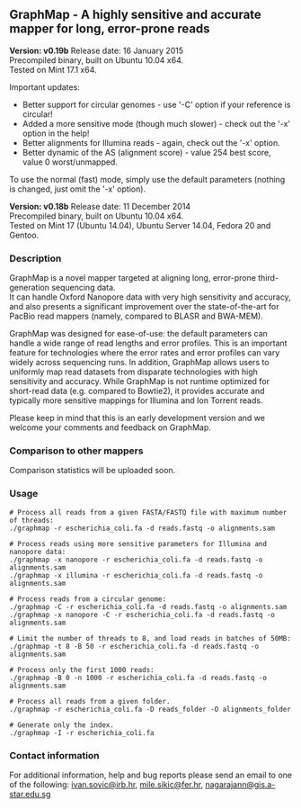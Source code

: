 ## GraphMap - A highly sensitive and accurate mapper for long, error-prone reads 

**__Version: v0.19b__**
Release date: 16 January 2015  
Precompiled binary, built on Ubuntu 10.04 x64.  
Tested on Mint 17.1 x64.

Important updates:
- Better support for circular genomes - use '-C' option if your reference is circular!
- Added a more sensitive mode (though much slower) - check out the '-x' option in the help!
- Better alignments for Illumina reads - again, check out the '-x' option.
- Better dynamic of the AS (alignment score) - value 254 best score, value 0 worst/unmapped.

To use the normal (fast) mode, simply use the default parameters (nothing is changed, just omit the '-x' option).


**__Version: v0.18b__**
Release date: 11 December 2014  
Precompiled binary, built on Ubuntu 10.04 x64.  
Tested on Mint 17 (Ubuntu 14.04), Ubuntu Server 14.04, Fedora 20 and Gentoo.

### Description
GraphMap is a novel mapper targeted at aligning long, error-prone third-generation sequencing data.  
It can handle Oxford Nanopore data with very high sensitivity and accuracy, and also presents a significant improvement over the state-of-the-art for PacBio read mappers (namely, compared to BLASR and BWA-MEM).

GraphMap was designed for ease-of-use: the default parameters can handle a wide range of read lengths and error profiles. This is an important feature for technologies where the error rates and error profiles can vary widely across sequencing runs. In addition, GraphMap allows users to uniformly map read datasets from disparate technologies with high sensitivity and accuracy. While GraphMap is not runtime optimized for short-read data (e.g. compared to Bowtie2), it provides accurate and typically more sensitive mappings for Illumina and Ion Torrent reads.

Please keep in mind that this is an early development version and we welcome your comments and feedback on GraphMap.

### Comparison to other mappers

Comparison statistics will be uploaded soon.

### Usage

```
# Process all reads from a given FASTA/FASTQ file with maximum number of threads:
./graphmap -r escherichia_coli.fa -d reads.fastq -o alignments.sam

# Process reads using more sensitive parameters for Illumina and nanopore data:
./graphmap -x nanopore -r escherichia_coli.fa -d reads.fastq -o alignments.sam
./graphmap -x illumina -r escherichia_coli.fa -d reads.fastq -o alignments.sam

# Process reads from a circular genome:
./graphmap -C -r escherichia_coli.fa -d reads.fastq -o alignments.sam
./graphmap -x nanopore -C -r escherichia_coli.fa -d reads.fastq -o alignments.sam

# Limit the number of threads to 8, and load reads in batches of 50MB:
./graphmap -t 8 -B 50 -r escherichia_coli.fa -d reads.fastq -o alignments.sam

# Process only the first 1000 reads:
./graphmap -B 0 -n 1000 -r escherichia_coli.fa -d reads.fastq -o alignments.sam

# Process all reads from a given folder.
./graphmap -r escherichia_coli.fa -D reads_folder -O alignments_folder

# Generate only the index.
./graphmap -I -r escherichia_coli.fa
```

### Contact information

For additional information, help and bug reports please send an email to one of the following:
ivan.sovic@irb.hr, mile.sikic@fer.hr, nagarajann@gis.a-star.edu.sg
